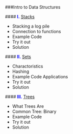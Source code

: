 
###Intro to Data Structures

####**<span style="color:blue"> I.</span>** [Stacks](1-Stacks.md)
- Stacking a log pile
- Connection to functions
- Example Code
- Try it out
- Solution

####**<span style="color:blue"> II.</span>** [Sets](2-Sets.md)
- Charactoristics
- Hashing
- Example Code Applications
- Try it out
- Solution

####**<span style="color:blue"> III.</span>** [Trees](3-Trees.md)
- What Trees Are
- Common Tree: Binary
- Example Code
- Try it out
- Solution
